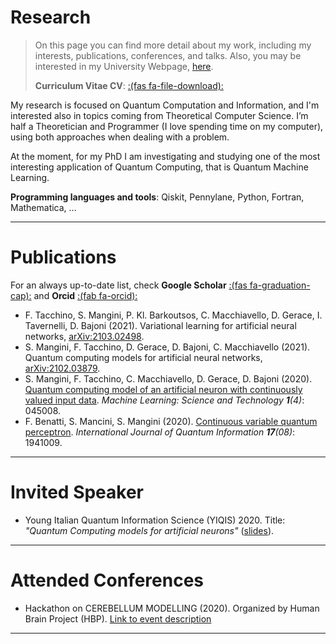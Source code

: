 # Research


> On this page you can find more detail about my work, including my interests, publications, conferences, and talks.
> Also, you may be interested in my University Webpage, [here](https://qubit.it/people/stefano-mangini/).  
>  
>
> **Curriculum Vitae CV**:  [:(fas fa-file-download):](/documents/cv.pdf)

My research is focused on Quantum Computation and Information, and I'm interested also in topics coming from Theoretical Computer Science. I’m half a Theoretician and Programmer (I love spending time on my computer), using both approaches when dealing with a problem.

At the moment, for my PhD I am investigating and studying one of the most interesting application of Quantum Computing, that is Quantum Machine Learning.

**Programming languages and tools**: Qiskit, Pennylane, Python, Fortran, Mathematica, ...  

---

# Publications
For an always up-to-date list, check **Google Scholar** [:(fas fa-graduation-cap):](https://scholar.google.com/citations?user=u0e6lk0AAAAJ&hl) and **Orcid** [:(fab fa-orcid):](https://orcid.org/0000-0002-0056-0660)

* F. Tacchino, S. Mangini, P. Kl. Barkoutsos, C. Macchiavello, D. Gerace, I. Tavernelli, D. Bajoni (2021). Variational learning for artificial neural networks, [arXiv:2103.02498](https://arxiv.org/abs/2103.02498).
* S. Mangini, F. Tacchino, D. Gerace, D. Bajoni, C. Macchiavello (2021). Quantum computing models for artificial neural networks, [arXiv:2102.03879](https://arxiv.org/abs/2102.03879).
* S. Mangini, F. Tacchino, C. Macchiavello, D. Gerace, D. Bajoni (2020). [Quantum computing model of an artificial neuron with continuously valued input data](https://doi.org/10.1088/2632-2153/abaf98). _Machine Learning: Science and Technology **1**(4)_: 045008.
* F. Benatti, S. Mancini, S. Mangini (2020). [Continuous variable quantum perceptron](https://doi.org/10.1142/S0219749919410090). _International Journal of Quantum Information **17**(08)_: 1941009.

---

# Invited Speaker
* Young Italian Quantum Information Science (YIQIS) 2020. Title: *"Quantum Computing models for artificial neurons"* ([slides](/documents/YIQIS.pdf)).  

---

# Attended Conferences
* Hackathon on CEREBELLUM MODELLING (2020). Organized by Human Brain Project (HBP). [Link to event description](https://www.humanbrainproject.eu/en/education/participatecollaborate/infrastructure-events-trainings/hackathon-on-cerebellum-modelling/)  

---

